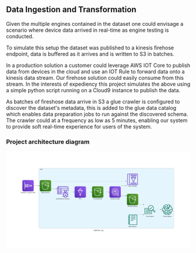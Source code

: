 ## Data Ingestion and Transformation

Given the multiple engines contained in the dataset one could envisage a scenario where device data arrived in real-time as engine testing is conducted.

To simulate this setup the dataset was published to a kinesis firehose endpoint, data is buffered as it arrives and is written to S3 in batches. 

In a production solution a customer could leverage AWS IOT Core to publish data from devices in the cloud and use an IOT Rule to forward data onto a kinesis data stream. Our firehose solution could easily consume from this stream. In the interests of expediency this project simulates the above using a simple python script running on a Cloud9 instance to publish the data.

As batches of fireshose data arrive in S3 a glue crawler is configured to discover the dataset's metadata, this is added to the glue data catalog which enables data preparation jobs to run against the discovered schema. The crawler could at a frequency as low as 5 minutes, enabling our system to provide soft real-time experience for users of the system. 

### Project architecture diagram

![png](../images/aws_ml_lab.png)
